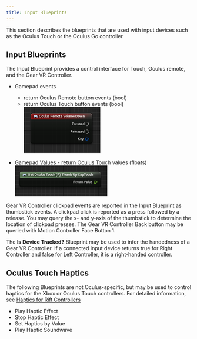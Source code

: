 ```yaml
---
title: Input Blueprints
---
```

This section describes the blueprints that are used with input devices such as the Oculus Touch or the Oculus Go controller.

## Input Blueprints

The Input Blueprint provides a control interface for Touch, Oculus remote, and the Gear VR Controller.

*  Gamepad events
	+ return Oculus Remote button events (bool)
	+ return Oculus Touch button events (bool)
	![](/images/documentation-unreal-latest-concepts-unreal-blueprints-input-0.png)  

* Gamepad Values - return Oculus Touch values (floats) ![](/images/documentation-unreal-latest-concepts-unreal-blueprints-input-1.png)  

Gear VR Controller clickpad events are reported in the Input Blueprint as thumbstick events. A clickpad click is reported as a press followed by a release. You may query the x- and y-axis of the thumbstick to determine the location of clickpad presses. The Gear VR Controller Back button may be queried with Motion Controller Face Button 1.

The **Is Device Tracked?** Blueprint may be used to infer the handedness of a Gear VR Controller. If a connected input device returns true for Right Controller and false for Left Controller, it is a right-handed controller.

## Oculus Touch Haptics

The following Blueprints are not Oculus-specific, but may be used to control haptics for the Xbox or Oculus Touch controllers. For detailed information, see [Haptics for Rift Controllers](/documentation/unreal/latest/concepts/unreal-haptics/ "This guide describes how to use Unreal Blueprints to control haptic effects on Touch or Xbox controllers.")

* Play Haptic Effect
* Stop Haptic Effect
* Set Haptics by Value
* Play Haptic Soundwave
